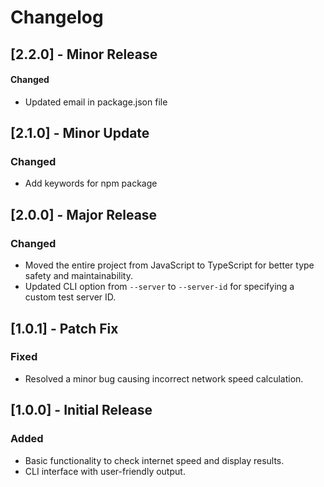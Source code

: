# Changelog

## [2.2.0] - Minor Release
#### Changed
- Updated email in package.json file

## [2.1.0] - Minor Update
### Changed
- Add keywords for npm package

## [2.0.0] - Major Release
### Changed
- Moved the entire project from JavaScript to TypeScript for better type safety and maintainability.
- Updated CLI option from `--server` to `--server-id` for specifying a custom test server ID.

## [1.0.1] - Patch Fix
### Fixed
- Resolved a minor bug causing incorrect network speed calculation.

## [1.0.0] - Initial Release
### Added
- Basic functionality to check internet speed and display results.
- CLI interface with user-friendly output.

